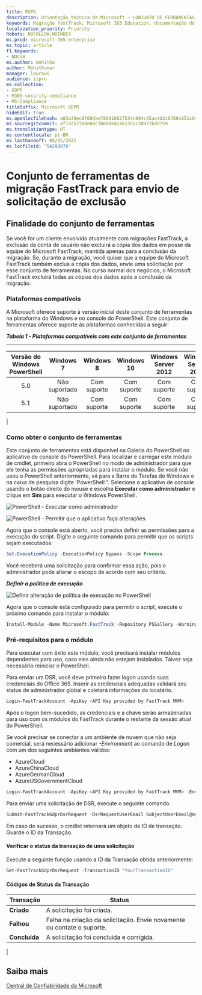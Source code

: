 ```yaml
---
title: RGPD
description: Orientação técnica da Microsoft — CONJUNTO DE FERRAMENTAS DE MIGRAÇÕES FASTTRACK PARA ENVIAR SOLICITAÇÃO DE EXCLUSÃO
keywords: Migração FastTrack, Microsoft 365 Education, documentação do Microsoft 365, RGPD
localization_priority: Priority
Robots: NOFOLLOW,NOINDEX
ms.prod: microsoft-365-enterprise
ms.topic: article
f1.keywords:
- NOCSH
ms.author: mohitku
author: MohitKumar
manager: laurawi
audience: itpro
ms.collection:
- GDPR
- M365-security-compliance
- MS-Compliance
titleSuffix: Microsoft GDPR
hideEdit: true
ms.openlocfilehash: a83a39ec6f60dae780d1082f534c094c45ac4d2c6788c851c6c1cf35b1a7d256
ms.sourcegitcommit: af1925730de60c3b698edc4e1355c38972bdd759
ms.translationtype: HT
ms.contentlocale: pt-BR
ms.lasthandoff: 08/05/2021
ms.locfileid: "54293078"
---
```

# <a name="fasttrack-migration-toolset-for-submitting-delete-request"></a>Conjunto de ferramentas de migração FastTrack para envio de solicitação de exclusão

## <a name="toolset-purpose"></a>Finalidade do conjunto de ferramentas

Se você for um cliente envolvido atualmente com migrações FastTrack, a exclusão da conta de usuário não excluirá a cópia dos dados em posse da equipe do Microsoft FastTrack, mantida apenas para a conclusão da migração. Se, durante a migração, você quiser que a equipe do Microsoft FastTrack também exclua a cópia dos dados, envie uma solicitação por esse conjunto de ferramentas. No curso normal dos negócios, o Microsoft FastTrack excluirá todas as cópias dos dados após a conclusão da migração.

### <a name="supported-platforms"></a>Plataformas compatíveis

A Microsoft oferece suporte à versão inicial deste conjunto de ferramentas na plataforma do Windows e no console do PowerShell. Este conjunto de ferramentas oferece suporte às plataformas conhecidas a seguir:

***Tabela 1 - Plataformas compatíveis com este conjunto de ferramentas***

****

|Versão do Windows PowerShell|Windows 7|Windows 8|Windows 10|Windows Server 2012|Windows Server 2016|
|:---:|:---:|:---:|:---:|:---:|:---:|
|5.0|Não suportado|Com suporte|Com suporte|Com suporte|Com suporte|
|5.1|Não suportado|Com suporte|Com suporte|Com suporte|Com suporte|
|

### <a name="obtaining-the-toolset"></a>Como obter o conjunto de ferramentas

Este conjunto de ferramentas está disponível na Galeria do PowerShell no aplicativo de console do PowerShell. Para localizar e carregar este módulo de cmdlet, primeiro abra o PowerShell no modo de administrador para que ele tenha as permissões apropriadas para instalar o módulo. Se você não usou o PowerShell anteriormente, vá para a Barra de Tarefas do Windows e na caixa de pesquisa digite 'PowerShell ”. Selecione o aplicativo de console usando o botão direito do mouse e escolha **Executar como administrador** e clique em **Sim** para executar o Windows PowerShell.

![PowerShell - Executar como administrador](../media/fasttrack-powershell_image.png)

![PowerShell - Permitir que o aplicativo faça alterações](../media/fasttrack-run-powershell_image.png)

Agora que o console está aberto, você precisa definir as permissões para a execução do script. Digite o seguinte comando para permitir que os scripts sejam executados:

```powershell
Set-ExecutionPolicy -ExecutionPolicy Bypass -Scope Process
```

Você receberá uma solicitação para confirmar essa ação, pois o administrador pode alterar o escopo de acordo com seu critério.

***Definir a política de execução***

![Definir alteração de política de execução no PowerShell](../media/powershell-set-execution-policy_image.png)

Agora que o console está configurado para permitir o script, execute o próximo comando para instalar o módulo:

```powershell
Install-Module -Name Microsoft.FastTrack -Repository PSGallery -WarningAction SilentlyContinue -Force
```

### <a name="prerequisites-for-module"></a>Pré-requisitos para o módulo

Para executar com êxito este módulo, você precisará instalar módulos dependentes para uso, caso eles ainda não estejam instalados. Talvez seja necessário reiniciar o PowerShell.

Para enviar um DSR, você deve primeiro fazer logon usando suas credenciais do Office 365. Inserir as credenciais adequadas validará seu status de administrador global e coletará informações do locatário.

```powershell
Login-FastTrackAccount -ApiKey <API Key provided by FastTrack MVM>
```

Após o logon bem-sucedido, as credenciais e a chave serão armazenadas para uso com os módulos do FastTrack durante o restante da sessão atual do PowerShell.

Se você precisar se conectar a um ambiente de nuvem que não seja comercial, será necessário adicionar *-Environment* ao comando de *Logon* com um dos seguintes ambientes válidos:

- AzureCloud
- AzureChinaCloud
- AzureGermanCloud
- AzureUSGovernmentCloud

```powershell
Login-FastTrackAccount -ApiKey <API Key provided by FastTrack MVM> -Environment <cloud environment>
```

Para enviar uma solicitação de DSR, execute o seguinte comando:

```powershell
Submit-FastTrackGdprDsrRequest -DsrRequestUserEmail SubjectUserEmail@mycompany.com
```

Em caso de sucesso, o cmdlet retornará um objeto de ID de transação. Guarde o ID da Transação.

#### <a name="checking-the-status-of-a-request-transaction"></a>Verificar o status da transação de uma solicitação

Execute a seguinte função usando a ID da Transação obtida anteriormente:

```powershell
Get-FastTrackGdprDsrRequest -TransactionID "YourTransactionID"
```

#### <a name="transaction-status-codes"></a>Códigos de Status da Transação

|Transação|Status|
|---|---|
|**Criado**|A solicitação foi criada.|
|**Falhou**|Falha na criação da solicitação. Envie novamente ou contate o suporte.|
|**Concluída**|A solicitação foi concluída e corrigida.|
|

<!-- original version: **Created**  Request has been created<br/>**Failed** Request failed to create, please resubmit, or contact support<br/>**Completed** Request has been completed and sanitized -->

## <a name="learn-more"></a>Saiba mais

[Central de Confiabilidade da Microsoft](https://www.microsoft.com/trust-center/privacy/gdpr-overview)
